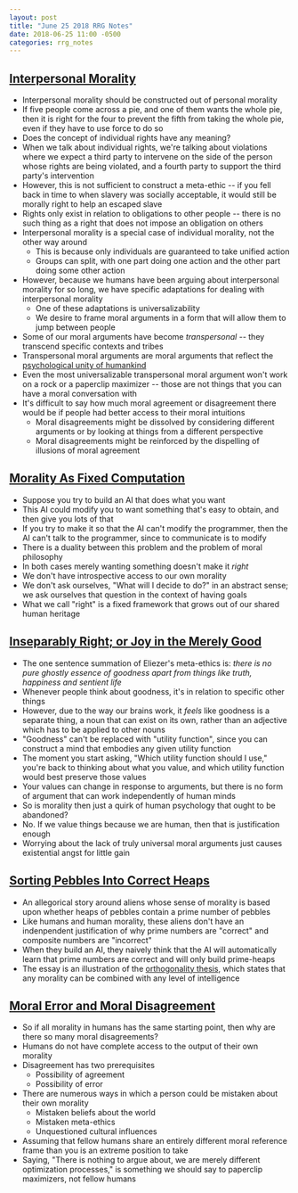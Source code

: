 ```yaml
---
layout: post
title: "June 25 2018 RRG Notes"
date: 2018-06-25 11:00 -0500
categories: rrg_notes
---
```


## [Interpersonal Morality](https://www.greaterwrong.com/posts/7HDtecu4qW9PCsSR6/interpersonal-morality)

- Interpersonal morality should be constructed out of personal morality
- If five people come across a pie, and one of them wants the whole pie, then it is right for the four to prevent the fifth from taking the whole pie, even if they have to use force to do so
- Does the concept of individual rights have any meaning?
- When we talk about individual rights, we're talking about violations where we expect a third party to intervene on the side of the person whose rights are being violated, and a fourth party to support the third party's intervention
- However, this is not sufficient to construct a meta-ethic -- if you fell back in time to when slavery was socially acceptable, it would still be morally right to help an escaped slave
- Rights only exist in relation to obligations to other people -- there is no such thing as a right that does not impose an obligation on others
- Interpersonal morality is a special case of individual morality, not the other way around
    - This is because only individuals are guaranteed to take unified action
    - Groups can split, with one part doing one action and the other part doing some other action
- However, because we humans have been arguing about interpersonal morality for so long, we have specific adaptations for dealing with interpersonal morality
    - One of these adaptations is universalizability
    - We desire to frame moral arguments in a form that will allow them to jump between people
- Some of our moral arguments have become _transpersonal_ -- they transcend specific contexts and tribes
- Transpersonal moral arguments are moral arguments that reflect the [psychological unity of humankind](https://www.greaterwrong.com/posts/Cyj6wQLW6SeF6aGLy/the-psychological-unity-of-humankind)
- Even the most universalizable transpersonal moral argument won't work on a rock or a paperclip maximizer -- those are not things that you can have a moral conversation with
- It's difficult to say how much moral agreement or disagreement there would be if people had better access to their moral intuitions
    - Moral disagreements might be dissolved by considering different arguments or by looking at things from a different perspective
    - Moral disagreements might be reinforced by the dispelling of illusions of moral agreement

## [Morality As Fixed Computation](https://www.lesswrong.com/posts/FnJPa8E9ZG5xiLLp5/morality-as-fixed-computation)

- Suppose you try to build an AI that does what you want
- This AI could modify you to want something that's easy to obtain, and then give you lots of that
- If you try to make it so that the AI can't modify the programmer, then the AI can't talk to the programmer, since to communicate is to modify
- There is a duality between this problem and the problem of moral philosophy
- In both cases merely wanting something doesn't make it _right_
- We don't have introspective access to our own morality
- We don't ask ourselves, "What will I decide to do?" in an abstract sense; we ask ourselves that question in the context of having goals
- What we call "right" is a fixed framework that grows out of our shared human heritage

## [Inseparably Right; or Joy in the Merely Good](https://www.greaterwrong.com/posts/JynJ6xfnpq9oN3zpb/inseparably-right-or-joy-in-the-merely-good)

- The one sentence summation of Eliezer's meta-ethics is: _there is no pure ghostly essence of goodness apart from things like truth, happiness and sentient life_
- Whenever people think about goodness, it's in relation to specific other things
- However, due to the way our brains work, it _feels_ like goodness is a separate thing, a noun that can exist on its own, rather than an adjective which has to be applied to other nouns
- "Goodness" can't be replaced with "utility function", since you can construct a mind that embodies any given utility function
- The moment you start asking, "Which utility function should I use," you're back to thinking about what you value, and which utility function would best preserve those values
- Your values can change in response to arguments, but there is no form of argument that can work independently of human minds
- So is morality then just a quirk of human psychology that ought to be abandoned?
- No. If we value things because we are human, then that is justification enough
- Worrying about the lack of truly universal moral arguments just causes existential angst for little gain

## [Sorting Pebbles Into Correct Heaps](https://www.greaterwrong.com/posts/mMBTPTjRbsrqbSkZE/sorting-pebbles-into-correct-heaps)

- An allegorical story around aliens whose sense of morality is based upon whether heaps of pebbles contain a prime number of pebbles
- Like humans and human morality, these aliens don't have an indenpendent justification of why prime numbers are "correct" and composite numbers are "incorrect"
- When they build an AI, they naively think that the AI will automatically learn that prime numbers are correct and will only build prime-heaps
- The essay is an illustration of the [orthogonality thesis](https://wiki.lesswrong.com/wiki/Orthogonality_thesis), which states that any morality can be combined with any level of intelligence

## [Moral Error and Moral Disagreement](https://www.greaterwrong.com/posts/BkkwXtaTf5LvbA6HB/moral-error-and-moral-disagreement)

- So if all morality in humans has the same starting point, then why are there so many moral disagreements?
- Humans do not have complete access to the output of their own morality
- Disagreement has two prerequisites
    - Possibility of agreement
    - Possibility of error
- There are numerous ways in which a person could be mistaken about their own morality
    - Mistaken beliefs about the world
    - Mistaken meta-ethics
    - Unquestioned cultural influences
- Assuming that fellow humans share an entirely different moral reference frame than you is an extreme position to take
- Saying, "There is nothing to argue about, we are merely different optimization processes," is something we should say to paperclip maximizers, not fellow humans
